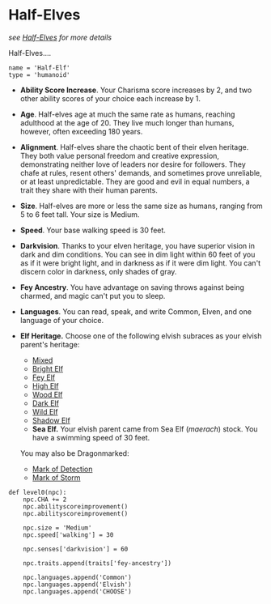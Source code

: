 # Half-Elves
*see [Half-Elves](../../Creatures/Humans.md#half-elf) for more details*

Half-Elves....

```
name = 'Half-Elf'
type = 'humanoid'
```

* **Ability Score Increase**. Your Charisma score increases by 2, and two other ability scores of your choice each increase by 1.

* **Age**. Half-elves age at much the same rate as humans, reaching adulthood at the age of 20. They live much longer than humans, however, often exceeding 180 years.

* **Alignment**. Half-elves share the chaotic bent of their elven heritage. They both value personal freedom and creative expression, demonstrating neither love of leaders nor desire for followers. They chafe at rules, resent others' demands, and sometimes prove unreliable, or at least unpredictable. They are good and evil in equal numbers, a trait they share with their human parents.

* **Size**. Half-elves are more or less the same size as humans, ranging from 5 to 6 feet tall. Your size is Medium.

* **Speed**. Your base walking speed is 30 feet.

* **Darkvision**. Thanks to your elven heritage, you have superior vision in dark and dim conditions. You can see in dim light within 60 feet of you as if it were bright light, and in darkness as if it were dim light. You can't discern color in darkness, only shades of gray.

* **Fey Ancestry**. You have advantage on saving throws against being charmed, and magic can't put you to sleep.

* **Languages**. You can read, speak, and write Common, Elven, and one language of your choice.

* **Elf Heritage.** Choose one of the following elvish subraces as your elvish parent's heritage:

  * [Mixed](Mixed.md)
  * [Bright Elf](Bright.md)
  * [Fey Elf](Fey.md)
  * [High Elf](High.md)
  * [Wood Elf](Wood.md)
  * [Dark Elf](Dark.md)
  * [Wild Elf](Wild.md)
  * [Shadow Elf](Shadow.md)
  * **Sea Elf.** Your elvish parent came from Sea Elf (*maerach*) stock. You have a swimming speed of 30 feet.

  You may also be Dragonmarked:

  * [Mark of Detection](Detection.md)
  * [Mark of Storm](Storm.md)

```
def level0(npc):
    npc.CHA += 2
    npc.abilityscoreimprovement()
    npc.abilityscoreimprovement()

    npc.size = 'Medium'
    npc.speed['walking'] = 30

    npc.senses['darkvision'] = 60

    npc.traits.append(traits['fey-ancestry'])

    npc.languages.append('Common')
    npc.languages.append('Elvish')
    npc.languages.append('CHOOSE')
```
